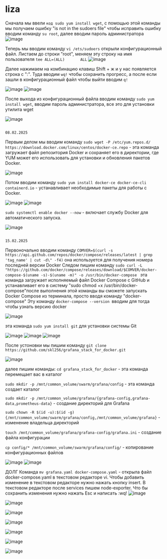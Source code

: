 # liza
Сначала мы ввели `код sudo yum install wget`, с помощью этой команды мы получаем ошибку "is not in the sudoers file" чтобы исправить ошибку вводим команду `su root`, далее вводим пароль администратора 
![image](https://github.com/user-attachments/assets/087ce2c4-157a-426f-a8fa-4819b58582c6)

Теперь мы вводим команду `vi /ets/sudoers` открыли конфигурационный файл. Листаем до строки "root", меняем эту строку на имя пользователя `tee ALL=(ALL)       ALL`
![image](https://github.com/user-attachments/assets/833dee0b-0bdd-4eb7-bc38-c3c973521fe1)

Далее нажимаем на комбинацию клавиш Shift + ж и у нас появляется строка с ":". Туда вводим `wq!` чтобы сохранить прогресс, а после если зашли в конфигурационный файл чтобы выйти вводим `q!`

![image](https://github.com/user-attachments/assets/a6cc1a3e-79da-443c-a38f-d90a67a7cfd7)
![image](https://github.com/user-attachments/assets/ce7bb00c-e2aa-4af0-9598-2b3e1c96cd9a)

После выхода из конфигурационный файла вводим команду `sudo yum install wget`, вводим пароль администратора, все это для установки утилита wget

![image](https://github.com/user-attachments/assets/35498f5c-92e3-4a15-bb71-1196d9d05caa)


                                                                                                    08.02.2025
Первым делом мы вводим команду `sudo wget -P /etc/yum.repos.d/ https://download.docker.com/linux/centos/docker-ce.repo` - эта команда загружает файл репозитория Docker и сохраняет его в директории, где YUM может его использовать для установки и обновления пакетов Docker.

![image](https://github.com/user-attachments/assets/267e8c02-ff29-440b-8d80-8c490a9aa509)


Потом вводим команду `sudo yum install docker-ce docker-ce-cli containerd.io` - устанавливает необходимые пакеты для работы с Docker.

![image](https://github.com/user-attachments/assets/6cc081dd-0be2-4c39-8ece-2d9c1482f38a)
![image](https://github.com/user-attachments/assets/88d88688-1bc4-41dc-a94e-409d3f0762ab)

`sudo systemctl enable docker --now` - включает службу Docker для автоматического запуска. 

![image](https://github.com/user-attachments/assets/336c0a72-40df-4aaf-b3f0-be138cd7fb0b)



                                                                                              15.02.2025
Первоночально вводим команду `COMVER=$(curl -s https://api.github.com/repos/docker/compose/releases/latest | grep 'tag_name' | cut -d\" -f4)` она используется для получения номера последней версии Docker 
Следом пишим команду `sudo curl -L "https://github.com/docker/compose/releases/download/$COMVER/docker-compose-$(uname -s)-$(uname -m)" -o /usr/bin/docker-compose ` эта команда загружает исполняемый файл Docker Compose с GitHub и устанавливает его в систему
"sudo chmod +x /usr/bin/docker-compose"после выполнения этой команды вы сможете запускать Docker Compose из терминала, просто вводя команду "docker-compose"
Эту команду `docker-compose --version `вводим для тогда чтобы узнать версию docker

![image](https://github.com/user-attachments/assets/e1ff69db-fb72-4d93-88e0-234fc56b9395)

эта команда `sudo yum install git` для установки системы Git

![image](https://github.com/user-attachments/assets/3f057d30-f6f3-4e65-b420-f61fd52e6f9f)
![image](https://github.com/user-attachments/assets/0c2a759d-edb8-43ae-8b74-a43befe0320f)
![image](https://github.com/user-attachments/assets/f7bd0cb2-8b44-4e31-9aa7-dc6324721d09)


После устоновки мы пишим команду `git clone https://github.com/skl256/grafana_stack_for_docker.git`

![image](https://github.com/user-attachments/assets/3fb73322-dda5-4a23-aa09-dadd40df5310)


далее пишим команды:
`cd grafana_stack_for_docker` - эта команда перемещает вас в каталог

`sudo mkdir -p /mnt/common_volume/swarm/grafana/config` - эта команда создает каталог 

`sudo mkdir -p /mnt/common_volume/grafana/{grafana-config,grafana-data,prometheus-data}` - создание директорий для Grafana

`sudo chown -R $(id -u):$(id -g) {/mnt/common_volume/swarm/grafana/config,/mnt/common_volume/grafana}` - изменение владельца директорий

`touch /mnt/common_volume/grafana/grafana-config/grafana.ini` - создание файла конфигурации

`cp config/* /mnt/common_volume/swarm/grafana/config/` - копирование конфигурационных файлов

![image](https://github.com/user-attachments/assets/5260a30e-5cbd-44f0-8102-ab682eca2e7c)
![image](https://github.com/user-attachments/assets/4449081b-6a3e-44d0-b97a-d7622e883d41)

ДОЛГ
Команда `mv grafana.yaml docker-compose.yaml` - открыла файл docker-compose.yaml в текстовом редакторе vi.
Чтобы добавить изменение в текстовом редакторе нужно нажать кнопку insert.
В текстовом редакторе после services пишем node-exporter. Что бы сохранить изменения нужно нажать Esc и написать :wq!
![image](https://github.com/user-attachments/assets/234714b2-163a-4301-b9d2-0a666eb021e3)

![image](https://github.com/user-attachments/assets/6fb6e001-eead-4740-814c-fc8b71382b76)


![image](https://github.com/user-attachments/assets/7b30130c-e4f3-43db-a710-133aa0db4f59)

![image](https://github.com/user-attachments/assets/1a90284b-7682-41cf-a6c8-90ed3469e2f5)

![image](https://github.com/user-attachments/assets/f223feb6-c57f-4eb5-a7ff-7b0619323eae)

![image](https://github.com/user-attachments/assets/ab7fcae9-11c3-4c10-b5a9-a2f8fe896c17)

![image](https://github.com/user-attachments/assets/a37da795-356e-40ab-8232-ae1dc893777e)
